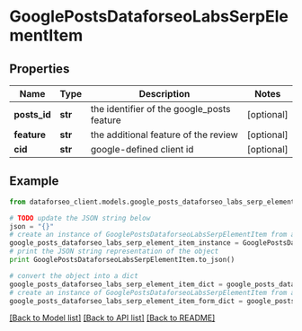 # GooglePostsDataforseoLabsSerpElementItem


## Properties

Name | Type | Description | Notes
------------ | ------------- | ------------- | -------------
**posts_id** | **str** | the identifier of the google_posts feature | [optional] 
**feature** | **str** | the additional feature of the review | [optional] 
**cid** | **str** | google-defined client id | [optional] 

## Example

```python
from dataforseo_client.models.google_posts_dataforseo_labs_serp_element_item import GooglePostsDataforseoLabsSerpElementItem

# TODO update the JSON string below
json = "{}"
# create an instance of GooglePostsDataforseoLabsSerpElementItem from a JSON string
google_posts_dataforseo_labs_serp_element_item_instance = GooglePostsDataforseoLabsSerpElementItem.from_json(json)
# print the JSON string representation of the object
print GooglePostsDataforseoLabsSerpElementItem.to_json()

# convert the object into a dict
google_posts_dataforseo_labs_serp_element_item_dict = google_posts_dataforseo_labs_serp_element_item_instance.to_dict()
# create an instance of GooglePostsDataforseoLabsSerpElementItem from a dict
google_posts_dataforseo_labs_serp_element_item_form_dict = google_posts_dataforseo_labs_serp_element_item.from_dict(google_posts_dataforseo_labs_serp_element_item_dict)
```
[[Back to Model list]](../README.md#documentation-for-models) [[Back to API list]](../README.md#documentation-for-api-endpoints) [[Back to README]](../README.md)



